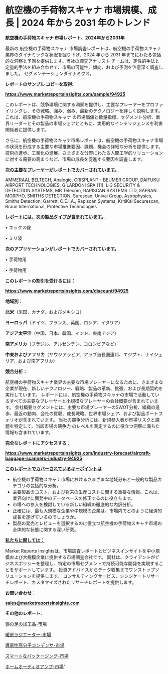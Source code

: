 # 航空機の手荷物スキャナ 市場規模、成長 | 2024 年から 2031 年のトレンド

<strong>航空機の手荷物スキャナ 市場レポート、2024年から2031年</strong>

最新の 航空機の手荷物スキャナ 市場調査レポートは、航空機の手荷物スキャナ 業界のダイナミックな状況を掘り下げ、2024 年から 2031 年までにわたる包括的な洞察と予測を提供します。当社の調査アナリスト チームは、定性的手法と定量的手法を組み合わせて、市場の可能性、傾向、および予測を注意深く調査しました。 セグメンテーションダイナミクス。



<strong>レポートのサンプル コピーを取得:</strong> <a href=https://www.marketreportsinsights.com/sample/94925>

<strong><u>https://www.marketreportsinsights.com/sample/94925</u></strong></a>

このレポートは、競争環境に関する洞察を提供し、主要なプレーヤーをプロファイリングし、その戦略、強み、弱み、最新のテクノロジーを詳しく説明します。 これは、航空機の手荷物スキャナ の市場価値と数量指標、セグメント分析、業界リーダーとその製品の市場シェアとともに、実用的なインテリジェンスを利害関係者に提供します。

さらに、航空機の手荷物スキャナ市場レポートは、航空機の手荷物スキャナ市場の状況を形成する主要な市場推進要因、課題、機会の詳細な分析を提供します。 技術の進歩、工業化の進展、さまざまな分野にわたる人間工学的ソリューションに対する需要の高まりなど、市場の成長を促進する要因を調査します。



<strong><u>次の主要なプレーヤーがレポートでカバーされています。</u></strong>

AMMERAAL BELTECH, Analogic, CRISPLANT - BEUMER GROUP, DAIFUKU AIRPORT TECHNOLOGIES, GILARDONI SPA (11), L-3 SECURITY & DETECTION SYSTEMS, MB Telecom, RAPISCAN SYSTEMS LTD, SAFRAN MORPHO, SMITHS DETECTION, Surescan, Unival Group, Astrophysics, Smiths Detection, Garrett, C.E.I.A., Rapiscan Systems, KritiKal Securescan, Braun International, Protective Technologies



<strong><u><b>レポートには、次の製品タイプが含まれています。</b></u></strong>

• エックス線

• ミリ波



<strong><b>次のアプリケーションがレポートでカバーされています。</b></strong>

• 手荷物用

• 手荷物用



<strong><b>このレポートの割引を受けるには：</b></strong><a href=https://www.marketreportsinsights.com/discount/94925>

<strong><u>https://www.marketreportsinsights.com/discount/94925</u></strong></a>



<strong>地域別：</strong>



<strong>北米</strong>（米国、カナダ、およびメキシコ）



<strong>ヨーロッパ</strong>（ドイツ、フランス、英国、ロシア、イタリア）



<strong>アジア太平洋</strong>（中国、日本、韓国、インド、東南アジア）



<strong>南アメリカ</strong>（ブラジル、アルゼンチン、コロンビアなど）



<strong>中東およびアフリカ</strong>（サウジアラビア、アラブ首長国連邦、エジプト、ナイジェリア、および南アフリカ）



<strong>競合分析：</strong>

航空機の手荷物スキャナ業界の主要な市場プレーヤーになるために、さまざまな企業が現在、新しいテクノロジー、戦略、製品の革新、拡張、および長期契約を実行しています。 レポートには、航空機の手荷物スキャナの市場で活動しているすべての主要なプレーヤーと小規模なプレーヤーの会社概要が含まれています。 会社概要セグメントには、主要な市場プレーヤーのSWOT分析、組織の進歩、最近の動向、会社の買収、成長戦略、世界市場シェア、および製品ポートフォリオが含まれています。 当社の競争分析には、新規参入者が市場リスクと課題を特定して、当該市場の競争力 のレベルを測定するのに役立つ洞察に満ちた情報も含まれています。



<strong>完全なレポートにアクセスする</strong>：

<a href=https://www.marketreportsinsights.com/industry-forecast/aircraft-baggage-scanners-industry-94925>

<strong><u>https://www.marketreportsinsights.com/industry-forecast/aircraft-baggage-scanners-industry-94925</u></strong></a>



<strong><u><b>このレポートでカバーされているキーポイントは</b></u></strong>
<ul>
  <li>航空機の手荷物スキャナ市場におけるさまざまな地域分布と一般的な製品カテゴリの包括的な分析。</li>
  <li>主要製品のコスト、および将来の生産コストに関する重要な情報。これは、業界向けに開発中のデータベースを修正するのに役立ちます。</li>
  <li>市場への参入を検討している新しい組織の徹底的な内訳分析。</li>
  <li>正確には、最も大規模な企業や中規模の企業は、市場内でどのように経済的成長を遂げているのでしょうか。</li>
  <li>製品の発売とレビューを選択するのに役立つ航空機の手荷物スキャナ市場の全体的な状態に関する深い研究。</li>
</ul>


<strong><u><b>私たちに関しては：</b></u></strong>

Market Reports Insightsは、市場調査レポートとビジネスインサイトを中小規模および大規模企業に提供する市場調査会社です。 同社は、クライアントがビジネスポリシーを整理し、特定の市場セグメントで持続可能な開発を実現することをサポートしています。 投資アドバイスからデータ収集までワンストップソリューションを提供します。 コンサルティングサービス、シンジケートリサーチレポート、カスタマイズされたリサーチレポートを提供します。



<strong><b>お問い合わせ</b></strong>：

<a href=mailto:sales@marketreportsinsights.com>

<strong><u>sales@marketreportsinsights.com</u></strong></a>



<strong>その他のレポート:</strong>

<a href=https://www.linkedin.com/pulse/鶏の足の加工品-市場-2023-新興市場-将来の動向と市場需要-2030-pr-news-hub-ugkxf/>鶏の足の加工品-市場</a>

<a href=https://www.linkedin.com/pulse/暖房ラジエーター-市場-2023-競争分析と事業成長-2030-data-dive-discoveries-24-analysis-w0muf/>暖房ラジエーター-市場</a>

<a href=https://www.linkedin.com/pulse/導電性高分子コンデンサ-市場レポート2023-2030-グローバル導電性高分子コンデン-xjrtf/>導電性高分子コンデンサ-市場</a>

<a href=https://www.linkedin.com/pulse/スマートなパッケージング-市場-2023-swot-分析と成長率-2030-pr-news-hub-7aaif/>スマートなパッケージング-市場</a>

<a href=https://www.linkedin.com/pulse/ホームオーディオアンプ-市場-2030-年までの需要に焦点を当てた-2023-年調査レポート-market-tribunal-a7jgf/>ホームオーディオアンプ-市場</a>"
